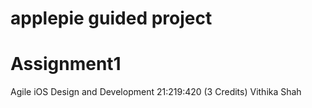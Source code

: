 # applepie guided project 
# Assignment1
Agile iOS Design and Development
21:219:420 (3 Credits)
Vithika Shah
